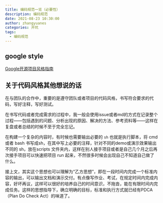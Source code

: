 ```yaml
---
title: 编码规范一览（必要性）
description: 编码规范
date: 2021-08-23 10:30:00
author: zhangyuanes
categories: 开坑
tags:
  - 编码规范
---
```


## google style

[Google开源项目风格指南](https://zh-google-styleguide.readthedocs.io/en/latest/google-cpp-styleguide/contents/)

## 关于代码风格其他想说的话

在与团队的合作中，重要的是遵守团队或者项目的代码风格，书写符合要求的代码，写好注释，写好测试。

在书写代码或者完成需求的过程中，我一般会使用issue或者md的方式在记录整个过程——包括遇到的问题、分析出现的原因、解决的方法、参考资料等——这样在复盘或者总结的时候不至于完全忘记。

在构建一个复杂的内容时，有时候也需要输出必要的 `sh` 也就是执行脚本，将 cmd 或者 bash 书写成sh，在其中写上必要的注释，针对不同的demo或演示效果输出不同的 sh，放在scripts 文件夹内，这样在别人接手项目或者是自己几个月之后再次接手项目可以快速把项目 run 起来，不然很多时候会出现自己不知道自己做了什么。

接上文，其实这个思想也可以理解为“乙方思想”，即在一段时间内完成一个标准内容的输出，可以输出文档和演示交付。有点像写作业、考试，在规定时间内完成内容，好坏再议，这样可以很好的培养自己的时间意识，不拖沓，能在有限时间内完成任务。这样的思想指导下，确立明确的目标，标准和执行方式就已经有PDCA（Plan Do Check Act）的味道了。